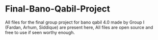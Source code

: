 # Final-Bano-Qabil-Project
All files for the final group project for bano qabil 4.0 made by Group I (Fardan, Arhum, Siddique) are present here, All files are open source and free to use if seen worthy enough.
